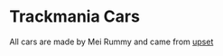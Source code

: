 # Trackmania Cars
All cars are made by Mei Rummy and came from [upset](https://steamcommunity.com/sharedfiles/filedetails/?id=219825248&searchtext=Trackmania)
